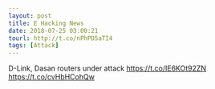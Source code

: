 ```yaml
---
layout: post
title: E Hacking News
date: 2018-07-25 03:00:21
tourl: http://t.co/nPhPD5aTI4
tags: [Attack]
---
```

D-Link, Dasan routers under attack https://t.co/IE6KOt92ZN https://t.co/cvHbHCohQw